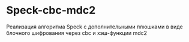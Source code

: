 # Speck-cbc-mdc2
Реализация алгоритма Speck с дополнительными плюшками в виде блочного шифрования через cbc и хэш-функции mdc2
